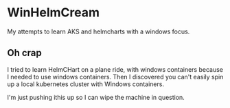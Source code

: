 # WinHelmCream

My attempts to learn AKS and helmcharts with a windows focus.

## Oh crap

I tried to learn HelmCHart on a plane ride, with windows containers because I needed to use windows containers. Then I discovered you can't easily spin up a local kubernetes cluster with Windows containers. 

I'm just pushing ithis up so I can wipe the machine in question.